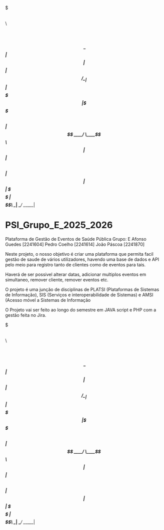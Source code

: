 $$$$$$$\   $$$$$$\  $$$$$$\ 
$$  __$$\ $$  __$$\ \_$$  _|
$$ |  $$ |$$ /  \__|  $$ |  
$$$$$$$  |\$$$$$$\    $$ |  
$$  ____/  \____$$\   $$ |  
$$ |      $$\   $$ |  $$ |  
$$ |      \$$$$$$  |$$$$$$\ 
\__|       \______/ \______|
                            
                            
                            
# PSI_Grupo_E_2025_2026
Plataforma de Gestão de Eventos de Saúde Pública
Grupo: E
Afonso Guedes [2241604]
Pedro Coelho [2241614]
João Páscoa [2241870]

Neste projeto, o nosso objetivo é criar uma plataforma que permita facil gestão de saude de vários utilizadores, havendo uma base de dados e API pelo meio para registro tanto de clientes como de eventos para tais.

Haverá de ser possivel alterar datas, adicionar multiplos eventos em simultaneo, remover  cliente, remover eventos etc.

O projeto é uma junção de disciplinas de PLATSI (Plataformas de Sistemas de Informação), SIS (Serviços e interoperabilidade de Sistemas) e AMSI (Acesso móvel a Sistemas de Informação

O Projeto vai ser feito ao longo do semestre em JAVA script e PHP com a gestão feita no Jira.

$$$$$$$\   $$$$$$\  $$$$$$\ 
$$  __$$\ $$  __$$\ \_$$  _|
$$ |  $$ |$$ /  \__|  $$ |  
$$$$$$$  |\$$$$$$\    $$ |  
$$  ____/  \____$$\   $$ |  
$$ |      $$\   $$ |  $$ |  
$$ |      \$$$$$$  |$$$$$$\ 
\__|       \______/ \______|
                            
                            
                            
